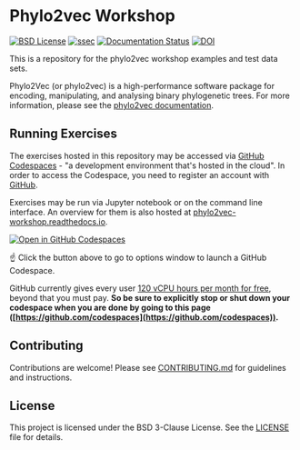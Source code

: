 # Phylo2vec Workshop

[![BSD License](https://badgen.net/badge/license/BSD-3-Clause/blue)](LICENSE)
[![ssec](https://img.shields.io/badge/SSEC-Workshop-purple?logo=data:image/png;base64,iVBORw0KGgoAAAANSUhEUgAAAA0AAAAOCAQAAABedl5ZAAAACXBIWXMAAAHKAAABygHMtnUxAAAAGXRFWHRTb2Z0d2FyZQB3d3cuaW5rc2NhcGUub3Jnm+48GgAAAMNJREFUGBltwcEqwwEcAOAfc1F2sNsOTqSlNUopSv5jW1YzHHYY/6YtLa1Jy4mbl3Bz8QIeyKM4fMaUxr4vZnEpjWnmLMSYCysxTcddhF25+EvJia5hhCudULAePyRalvUteXIfBgYxJufRuaKuprKsbDjVUrUj40FNQ11PTzEmrCmrevPhRcVQai8m1PRVvOPZgX2JttWYsGhD3atbHWcyUqX4oqDtJkJiJHUYv+R1JbaNHJmP/+Q1HLu2GbNoSm3Ft0+Y1YMdPSTSwQAAAABJRU5ErkJggg==&style=plastic)](https://escience.washington.edu/offshore-geodesy/)
[![Documentation Status](https://readthedocs.org/projects/phylo2vec-workshop/badge/?version=latest)](https://phylo2vec-workshop.readthedocs.io)
[![DOI](https://zenodo.org/badge/1040985482.svg)](https://zenodo.org/badge/latestdoi/1040985482)

This is a repository for the phylo2vec workshop examples and test data sets.

Phylo2Vec (or phylo2vec) is a high-performance software package for encoding, manipulating, and analysing binary phylogenetic trees. For more information, please see the [phylo2vec documentation](https://phylo2vec.readthedocs.io).

## Running Exercises

The exercises hosted in this repository may be accessed via [GitHub Codespaces](https://github.com/features/codespaces) - "a development environment that's hosted in the cloud". In order to access the Codespace, you need to register an account with [GitHub](github.com).

Exercises may be run via Jupyter notebook or on the command line interface. An overview for them is also hosted at [phylo2vec-workshop.readthedocs.io](https://phylo2vec-workshop.readthedocs.io).

[![Open in GitHub Codespaces](https://github.com/codespaces/badge.svg)](https://codespaces.new/sbhattlab/phylo2vec-workshop?quickstart=1)

☝️ Click the button above to go to options window to launch a GitHub Codespace.

GitHub currently gives every user [120 vCPU hours per month for free](https://docs.github.com/en/billing/managing-billing-for-github-codespaces/about-billing-for-github-codespaces#monthly-included-storage-and-core-hours-for-personal-accounts), beyond that you must pay.
**So be sure to explicitly stop or shut down your codespace when you are done by going to this page ([https://github.com/codespaces](https://github.com/codespaces)).**

## Contributing

Contributions are welcome! Please see [CONTRIBUTING.md](CONTRIBUTING.md) for guidelines and instructions.

## License

This project is licensed under the BSD 3-Clause License. See the [LICENSE](LICENSE) file for details.
